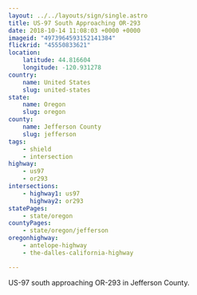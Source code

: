 ```yaml
---
layout: ../../layouts/sign/single.astro
title: US-97 South Approaching OR-293
date: 2018-10-14 11:08:03 +0000 +0000
imageid: "4973964593152141384"
flickrid: "45550833621"
location:
    latitude: 44.816604
    longitude: -120.931278
country:
    name: United States
    slug: united-states
state:
    name: Oregon
    slug: oregon
county:
    name: Jefferson County
    slug: jefferson
tags:
    - shield
    - intersection
highway:
    - us97
    - or293
intersections:
    - highway1: us97
      highway2: or293
statePages:
    - state/oregon
countyPages:
    - state/oregon/jefferson
oregonhighway:
    - antelope-highway
    - the-dalles-california-highway

---
```

US-97 south approaching OR-293 in Jefferson County.